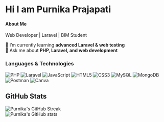 # Hi I am Purnika Prajapati
<h4>About Me</h1>

Web Developer | Laravel | BIM Student  

🌱 I’m currently learning **advanced Laravel & web testing**  
💬 Ask me about **PHP, Laravel, and web development**  

### Languages & Technologies 

![PHP](https://img.shields.io/badge/PHP-777BB4?style=for-the-badge&logo=php&logoColor=white)  ![Laravel](https://img.shields.io/badge/Laravel-FF2D20?style=for-the-badge&logo=laravel&logoColor=white)  ![JavaScript](https://img.shields.io/badge/JavaScript-F7DF1E?style=for-the-badge&logo=javascript&logoColor=black)  ![HTML5](https://img.shields.io/badge/HTML5-E34F26?style=for-the-badge&logo=html5&logoColor=white)  ![CSS3](https://img.shields.io/badge/CSS3-1572B6?style=for-the-badge&logo=css3&logoColor=white)  ![MySQL](https://img.shields.io/badge/MySQL-4479A1?style=for-the-badge&logo=mysql&logoColor=white)  ![MongoDB](https://img.shields.io/badge/MongoDB-4EA94B?style=for-the-badge&logo=mongodb&logoColor=white)  
![Postman](https://img.shields.io/badge/Postman-FF6C37?style=for-the-badge&logo=postman&logoColor=white)  ![Canva](https://img.shields.io/badge/Canva-00C4CC?style=for-the-badge&logo=canva&logoColor=white)  

## GitHub Stats  

![Purnika's GitHub Streak](https://github-readme-streak-stats.herokuapp.com/?user=purnikaprajapati12&theme=dark)  
![Purnika's GitHub stats](https://github-readme-stats.vercel.app/api?username=purnikaprajapati12&show_icons=true&theme=dark)  
